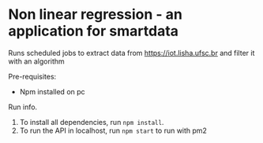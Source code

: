 # Non linear regression - an application for smartdata

Runs scheduled jobs to extract data from https://iot.lisha.ufsc.br and filter it with an algorithm

Pre-requisites:
- Npm installed on pc

Run info.

1. To install all dependencies, run `npm install`.
2. To run the API in localhost, run `npm start` to run with pm2 
